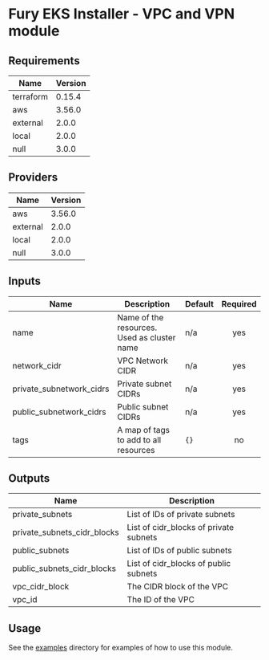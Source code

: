 <!-- BEGIN_TF_DOCS -->

# Fury EKS Installer - VPC and VPN module

<!-- <KFD-DOCS> -->

## Requirements

| Name      | Version |
| --------- | ------- |
| terraform | 0.15.4  |
| aws       | 3.56.0  |
| external  | 2.0.0   |
| local     | 2.0.0   |
| null      | 3.0.0   |

## Providers

| Name     | Version |
| -------- | ------- |
| aws      | 3.56.0  |
| external | 2.0.0   |
| local    | 2.0.0   |
| null     | 3.0.0   |

## Inputs

| Name                       | Description                                                     | Default               | Required |
| -------------------------- | --------------------------------------------------------------- | --------------------- | :------: |
| name                       | Name of the resources. Used as cluster name                     | n/a                   |   yes    |
| network\_cidr              | VPC Network CIDR                                                | n/a                   |   yes    |
| private\_subnetwork\_cidrs | Private subnet CIDRs                                            | n/a                   |   yes    |
| public\_subnetwork\_cidrs  | Public subnet CIDRs                                             | n/a                   |   yes    |
| tags                       | A map of tags to add to all resources                           | `{}`                  |    no    |

## Outputs

| Name                           | Description                                                                     |
| ------------------------------ | ------------------------------------------------------------------------------- |
| private\_subnets               | List of IDs of private subnets                                                  |
| private\_subnets\_cidr\_blocks | List of cidr\_blocks of private subnets                                         |
| public\_subnets                | List of IDs of public subnets                                                   |
| public\_subnets\_cidr\_blocks  | List of cidr\_blocks of public subnets                                          |
| vpc\_cidr\_block               | The CIDR block of the VPC                                                       |
| vpc\_id                        | The ID of the VPC                                                               |


## Usage

See the [examples](../../examples) directory for examples of how to use this module.

<!-- </KFD-DOCS> -->
<!-- END_TF_DOCS -->
